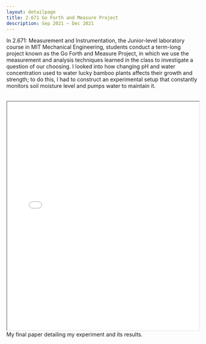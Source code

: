 ```yaml
---
layout: detailpage
title: 2.671 Go Forth and Measure Project
description: Sep 2021 — Dec 2021
---
```


In 2.671: Measurement and Instrumentation, the Junior-level laboratory course in MIT Mechanical Engineering, students conduct a term-long project known as the Go Forth and Measure Project, in which we use the measurement and analysis techniques learned in the class to investigate a question of our choosing. I looked into how changing pH and water concentration used to water lucky bamboo plants affects their growth and strength; to do this, I had to construct an experimental setup that constantly monitors soil moisture level and pumps water to maintain it.

<br>

<iframe height="600px" width="100%" src="/assets/images/projects/2671finalpaper.pdf"></iframe>
<div class="caption">My final paper detailing my experiment and its results.</div>